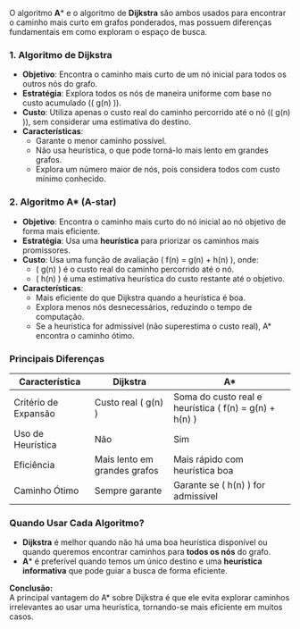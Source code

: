 O algoritmo **A*** e o algoritmo de **Dijkstra** são ambos usados para encontrar o caminho mais curto em grafos ponderados, mas possuem diferenças fundamentais em como exploram o espaço de busca.

### **1. Algoritmo de Dijkstra**
- **Objetivo**: Encontra o caminho mais curto de um nó inicial para todos os outros nós do grafo.
- **Estratégia**: Explora todos os nós de maneira uniforme com base no custo acumulado (\( g(n) \)).
- **Custo**: Utiliza apenas o custo real do caminho percorrido até o nó (\( g(n) \)), sem considerar uma estimativa do destino.
- **Características**:
  - Garante o menor caminho possível.
  - Não usa heurística, o que pode torná-lo mais lento em grandes grafos.
  - Explora um número maior de nós, pois considera todos com custo mínimo conhecido.
  
### **2. Algoritmo A*** (**A-star**)  
- **Objetivo**: Encontra o caminho mais curto do nó inicial ao nó objetivo de forma mais eficiente.
- **Estratégia**: Usa uma **heurística** para priorizar os caminhos mais promissores.
- **Custo**: Usa uma função de avaliação \( f(n) = g(n) + h(n) \), onde:
  - \( g(n) \) é o custo real do caminho percorrido até o nó.
  - \( h(n) \) é uma estimativa heurística do custo restante até o objetivo.
- **Características**:
  - Mais eficiente do que Dijkstra quando a heurística é boa.
  - Explora menos nós desnecessários, reduzindo o tempo de computação.
  - Se a heurística for admissível (não superestima o custo real), A* encontra o caminho ótimo.

### **Principais Diferenças**
| Característica  | Dijkstra | A*  |
|---------------|---------|----|
| Critério de Expansão | Custo real \( g(n) \) | Soma do custo real e heurística \( f(n) = g(n) + h(n) \) |
| Uso de Heurística | Não | Sim |
| Eficiência | Mais lento em grandes grafos | Mais rápido com heurística boa |
| Caminho Ótimo | Sempre garante | Garante se \( h(n) \) for admissível |

### **Quando Usar Cada Algoritmo?**
- **Dijkstra** é melhor quando não há uma boa heurística disponível ou quando queremos encontrar caminhos para **todos os nós** do grafo.
- **A*** é preferível quando temos um único destino e uma **heurística informativa** que pode guiar a busca de forma eficiente.

**Conclusão:**  
A principal vantagem do A* sobre Dijkstra é que ele evita explorar caminhos irrelevantes ao usar uma heurística, tornando-se mais eficiente em muitos casos.
